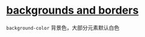 # [backgrounds and borders](https://developer.mozilla.org/en-US/docs/Web/CSS/CSS_backgrounds_and_borders)

`background-color` 背景色，大部分元素默认白色

